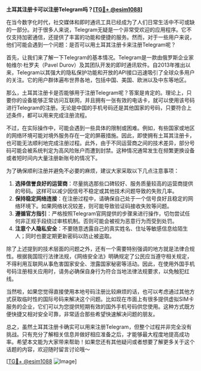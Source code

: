 **土耳其注册卡可以注册Telegram吗？[[TG💪+ @esim1088](https://t.me/s/esim1088)]**

在当今数字化时代，社交媒体和即时通讯工具已经成为了人们日常生活中不可或缺的一部分。对于很多人来说，Telegram无疑是一个非常受欢迎的应用程序。它不仅支持加密通信，还提供了丰富的功能和便捷的服务。然而，对于一些用户来说，他们可能会遇到一个问题：是否可以用土耳其注册卡来注册Telegram呢？

首先，让我们来了解一下Telegram的基本情况。Telegram是一款由俄罗斯企业家帕维尔·杜罗夫（Pavel Durov）及其团队开发的即时通讯软件。自2013年推出以来，Telegram以其强大的隐私保护功能和开放的API接口迅速吸引了全球众多用户的关注。它的用户群体遍布世界各地，包括中国、美国、欧洲以及中东等地区。

那么，土耳其注册卡是否能够用于注册Telegram呢？答案是肯定的。理论上，只要你的设备能够正常访问互联网，并且拥有一张有效的电话卡，就可以使用该号码进行Telegram的注册。无论是中国的手机号码还是其他国家的号码，只要符合上述条件，都可以用来完成注册流程。

不过，在实际操作中，可能会遇到一些具体的限制或困难。例如，有些国家或地区的网络环境可能对境外服务存在一定的屏蔽措施。因此，即使拥有土耳其注册卡，也可能无法顺利地完成注册过程。此外，由于不同运营商之间的技术差异，部分号码可能会被系统判定为高风险账户而遭到封禁。这种情况通常发生在频繁更换设备或者短时间内大量注册新账号的情况下。

为了确保顺利注册并避免不必要的麻烦，建议大家采取以下几点注意事项：

1. **选择信誉良好的运营商**：尽量挑选那些口碑较好、服务质量较高的运营商提供的号码。这样可以减少因信号不稳定或其他技术问题导致的失败几率。
2. **保持稳定网络连接**：在注册过程中，请确保自己处于一个信号良好且稳定的网络环境下。如果网络状况较差，则可能导致验证码接收失败等问题。
3. **遵循官方指引**：严格按照Telegram官网提供的步骤来进行操作，切勿尝试任何非正规手段绕过审核机制。否则可能会被视为恶意行为而受到处罚。
4. **注意个人隐私安全**：不要随意透露自己的真实姓名、住址等敏感信息给陌生人；同时也要定期更新密码以防止被盗取。

除了上述提到的技术层面的问题之外，还有一个需要特别强调的地方就是法律合规性。根据我国现行法律法规，《网络安全法》明确规定了公民应当遵守相关规定，不得利用互联网从事危害国家安全、泄露国家秘密等活动。因此，在使用外国手机号码注册相关应用时，请务必确保自身行为符合当地法律法规要求，以免触犯红线。

当然啦，如果您觉得直接使用本地号码注册比较麻烦的话，也可以考虑通过其他方式获取临时性的国际号码来解决这个问题。比如现在市面上有很多提供虚拟SIM卡服务的企业，它们可以为您提供短期有效的国外手机号码供您使用。这种方式既方便快捷又相对安全可靠，非常适合那些希望快速解决问题的朋友。

总之，虽然土耳其注册卡确实可以用来注册Telegram，但整个过程并非完全没有挑战。只有充分了解相关信息并做好相应准备之后，才能够最大程度地提高成功率。希望本文能为大家带来帮助！如果您还有其他疑问或者想要了解更多关于这个话题的内容，欢迎随时留言讨论哦～

[[TG💪+ @esim1088](https://t.me/s/esim1088) ![Image](https://i.postimg.cc/4NQfJmqS/Snipaste-2025-05-13-00-14-12.png)]